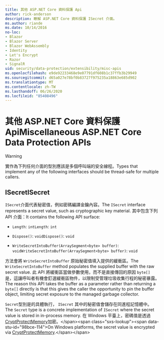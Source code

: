 ```yaml
---
title: 其他 ASP.NET Core 資料保護 Api
author: rick-anderson
description: 瞭解 ASP.NET Core 資料保護 ISecret 介面。
ms.author: riande
ms.date: 10/14/2016
no-loc:
- Blazor
- Blazor Server
- Blazor WebAssembly
- Identity
- Let's Encrypt
- Razor
- SignalR
uid: security/data-protection/extensibility/misc-apis
ms.openlocfilehash: e9de92233468e9e07791df608b1c37ffb3b29949
ms.sourcegitcommit: d65a027e78bf0b83727f975235a18863e685d902
ms.translationtype: MT
ms.contentlocale: zh-TW
ms.lasthandoff: 06/26/2020
ms.locfileid: "85408496"
---
```

# <a name="miscellaneous-aspnet-core-data-protection-apis"></a><span data-ttu-id="98bce-103">其他 ASP.NET Core 資料保護 Api</span><span class="sxs-lookup"><span data-stu-id="98bce-103">Miscellaneous ASP.NET Core Data Protection APIs</span></span>

<a name="data-protection-extensibility-mics-apis"></a>

>[!WARNING]
> <span data-ttu-id="98bce-104">實作為下列任何介面的型別應該是多個呼叫端的安全線程。</span><span class="sxs-lookup"><span data-stu-id="98bce-104">Types that implement any of the following interfaces should be thread-safe for multiple callers.</span></span>

## <a name="isecret"></a><span data-ttu-id="98bce-105">ISecret</span><span class="sxs-lookup"><span data-stu-id="98bce-105">ISecret</span></span>

<span data-ttu-id="98bce-106">`ISecret`介面代表秘密值，例如密碼編譯金鑰內容。</span><span class="sxs-lookup"><span data-stu-id="98bce-106">The `ISecret` interface represents a secret value, such as cryptographic key material.</span></span> <span data-ttu-id="98bce-107">其中包含下列 API 介面：</span><span class="sxs-lookup"><span data-stu-id="98bce-107">It contains the following API surface:</span></span>

* <span data-ttu-id="98bce-108">`Length`: `int`</span><span class="sxs-lookup"><span data-stu-id="98bce-108">`Length`: `int`</span></span>

* <span data-ttu-id="98bce-109">`Dispose()`: `void`</span><span class="sxs-lookup"><span data-stu-id="98bce-109">`Dispose()`: `void`</span></span>

* <span data-ttu-id="98bce-110">`WriteSecretIntoBuffer(ArraySegment<byte> buffer)`: `void`</span><span class="sxs-lookup"><span data-stu-id="98bce-110">`WriteSecretIntoBuffer(ArraySegment<byte> buffer)`: `void`</span></span>

<span data-ttu-id="98bce-111">方法會將 `WriteSecretIntoBuffer` 原始秘密值填入提供的緩衝區。</span><span class="sxs-lookup"><span data-stu-id="98bce-111">The `WriteSecretIntoBuffer` method populates the supplied buffer with the raw secret value.</span></span> <span data-ttu-id="98bce-112">此 API 將緩衝區當做參數使用，而不是直接傳回的原因 `byte[]` 是，這讓呼叫者有機會釘選緩衝區物件，以限制受管理垃圾收集行程的秘密暴露。</span><span class="sxs-lookup"><span data-stu-id="98bce-112">The reason this API takes the buffer as a parameter rather than returning a `byte[]` directly is that this gives the caller the opportunity to pin the buffer object, limiting secret exposure to the managed garbage collector.</span></span>

<span data-ttu-id="98bce-113">`Secret`型別是的具體執行， `ISecret` 其中的秘密值會儲存在同進程記憶體中。</span><span class="sxs-lookup"><span data-stu-id="98bce-113">The `Secret` type is a concrete implementation of `ISecret` where the secret value is stored in in-process memory.</span></span> <span data-ttu-id="98bce-114">在 Windows 平臺上，密碼值是透過[CryptProtectMemory](https://msdn.microsoft.com/library/windows/desktop/aa380262(v=vs.85).aspx)加密。</span><span class="sxs-lookup"><span data-stu-id="98bce-114">On Windows platforms, the secret value is encrypted via [CryptProtectMemory](https://msdn.microsoft.com/library/windows/desktop/aa380262(v=vs.85).aspx).</span></span>
